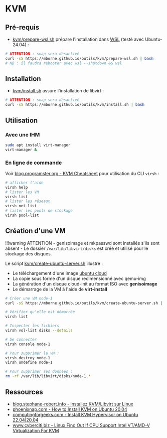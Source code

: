 # KVM

## Pré-requis

* [kvm/prepare-wsl.sh](https://github.com/mborne/mborne.github.io/blob/main/docs/outils/kvm/prepare-wsl.sh) prépare l'installation dans [WSL](../wsl/README.md) (testé avec Ubuntu-24.04) :

```bash
# ATTENTION : snap sera désactivé
curl -sS https://mborne.github.io/outils/kvm/prepare-wsl.sh | bash
# NB : il faudra rebooter avec wsl --shutdown && wsl
```

## Installation

* [kvm/install.sh](https://github.com/mborne/mborne.github.io/blob/main/docs/outils/kvm/install.sh) assure l'installation de libvirt :

```bash
# ATTENTION : snap sera désactivé
curl -sS https://mborne.github.io/outils/kvm/install.sh | bash
```


## Utilisation

### Avec une IHM

```bash
sudo apt install virt-manager
virt-manager &
```

### En ligne de commande

Voir [blog.programster.org - KVM Cheatsheet](https://blog.programster.org/kvm-cheatsheet) pour utilisation du CLI `virsh` :

```bash
# afficher l'aide
virsh help
# lister les VM
virsh list
# lister les réseaux
virsh net-list
# lister les pools de stockage
virsh pool-list
```

## Création d'une VM

!!!warning ATTENTION
    - genisoimage et mkpasswd sont installés s'ils sont absent
    - Le dossier `/var/lib/libvirt/disks` est créé et utilisé pour le stockage des disques.


Le script [kvm/create-ubuntu-server.sh](https://github.com/mborne/mborne.github.io/blob/main/docs/outils/kvm/create-ubuntu-server.sh) illustre :

- Le téléchargement d'une image [ubuntu cloud](https://cloud-images.ubuntu.com/)
- La copie sous forme d'un disque redimensionné avec qemu-img
- La génération d'un disque cloud-init au format ISO avec **genisoimage**
- Le démarrage de la VM à l'aide de **virt-install**

```bash
# Créer une VM node-1
curl -sS https://mborne.github.io/outils/kvm/create-ubuntu-server.sh | UBUNTU_PASSWORD=ChangeIt VM_NAME=node-1 bash

# Vérifier qu'elle est démarrée
virsh list

# Inspecter les fichiers
virsh vol-list disks --details

# Se connecter
virsh console node-1

# Pour supprimer la VM :
virsh destroy node-1
virsh undefine node-1

# Pour supprimer ses données :
rm -rf /var/lib/libvirt/disks/node-1.*
```


## Ressources

* [blog.stephane-robert.info - Installez KVM/Libvirt sur Linux](https://blog.stephane-robert.info/docs/virtualiser/type1/kvm/)
* [phoenixnap.com - How to Install KVM on Ubuntu 20.04](https://phoenixnap.com/kb/ubuntu-install-kvm)
* [computingforgeeks.com - Install KVM Hypervisor on Ubuntu 22.04|20.04](https://computingforgeeks.com/install-kvm-hypervisor-on-ubuntu-linux/)
* [www.cyberciti.biz - Linux Find Out If CPU Support Intel VT/AMD-V Virtualization For KVM](https://www.cyberciti.biz/faq/linux-xen-vmware-kvm-intel-vt-amd-v-support/)
